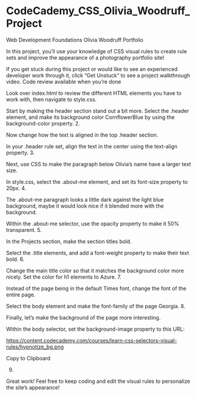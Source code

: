 # CodeCademy_CSS_Olivia_Woodruff_Project

Web Development Foundations
Olivia Woodruff Portfolio

In this project, you’ll use your knowledge of CSS visual rules to create rule sets and improve the appearance of a photography portfolio site!

If you get stuck during this project or would like to see an experienced developer work through it, click “Get Unstuck“ to see a project walkthrough video.
Code review available when you’re done

Look over index.html to review the different HTML elements you have to work with, then navigate to style.css.

Start by making the header section stand out a bit more. Select the .header element, and make its background color CornflowerBlue by using the background-color property. 2.

Now change how the text is aligned in the top .header section.

In your .header rule set, align the text in the center using the text-align property. 3.

Next, use CSS to make the paragraph below Olivia’s name have a larger text size.

In style.css, select the .about-me element, and set its font-size property to 20px. 4.

The .about-me paragraph looks a little dark against the light blue background, maybe it would look nice if it blended more with the background.

Within the .about-me selector, use the opacity property to make it 50% transparent. 5.

In the Projects section, make the section titles bold.

Select the .title elements, and add a font-weight property to make their text bold. 6.

Change the main title color so that it matches the background color more nicely. Set the color for h1 elements to Azure. 7.

Instead of the page being in the default Times font, change the font of the entire page.

Select the body element and make the font-family of the page Georgia. 8.

Finally, let’s make the background of the page more interesting.

Within the body selector, set the background-image property to this URL:

https://content.codecademy.com/courses/learn-css-selectors-visual-rules/hypnotize_bg.png

Copy to Clipboard

9.

Great work! Feel free to keep coding and edit the visual rules to personalize the site’s appearance!
